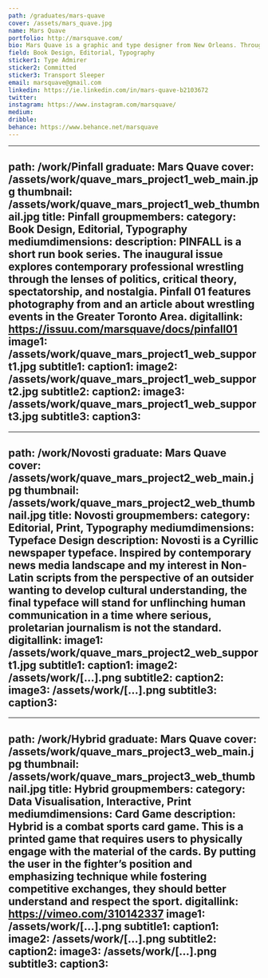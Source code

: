 ```yaml
---
path: /graduates/mars-quave
cover: /assets/mars_quave.jpg
name: Mars Quave
portfolio: http://marsquave.com/
bio: Mars Quave is a graphic and type designer from New Orleans. Through their studio work, Mars addresses social issues, such as an unreliable media landscape, stigmatized subcultures, and creative activism. Their design solutions are intended to make the user think, to reconsider their perceptions and the meaning of the subject at hand. In their spare time, Mars can be found practicing muay thai, weightlifting, reading sociopolitical philosophy, or watching professional wrestling.
field: Book Design, Editorial, Typography
sticker1: Type Admirer
sticker2: Committed
sticker3: Transport Sleeper
email: marsquave@gmail.com
linkedin: https://ie.linkedin.com/in/mars-quave-b2103672
twitter:
instagram: https://www.instagram.com/marsquave/
medium:
dribble:
behance: https://www.behance.net/marsquave
---
```


---
path: /work/Pinfall
graduate: Mars Quave
cover: /assets/work/quave_mars_project1_web_main.jpg
thumbnail: /assets/work/quave_mars_project1_web_thumbnail.jpg
title: Pinfall
groupmembers:
category: Book Design, Editorial, Typography
mediumdimensions:
description: PINFALL is a short run book series. The inaugural issue explores contemporary professional wrestling through the lenses of politics, critical theory, spectatorship, and nostalgia. Pinfall 01 features photography from and an article about wrestling events in the Greater Toronto Area.
digitallink: https://issuu.com/marsquave/docs/pinfall01
image1: /assets/work/quave_mars_project1_web_support1.jpg
subtitle1:
caption1:
image2: /assets/work/quave_mars_project1_web_support2.jpg
subtitle2:
caption2:
image3: /assets/work/quave_mars_project1_web_support3.jpg
subtitle3:
caption3:
---

---
path: /work/Novosti
graduate: Mars Quave
cover: /assets/work/quave_mars_project2_web_main.jpg
thumbnail: /assets/work/quave_mars_project2_web_thumbnail.jpg
title: Novosti
groupmembers:
category: Editorial, Print, Typography
mediumdimensions: Typeface Design
description: Novosti is a Cyrillic newspaper typeface. Inspired by contemporary news media landscape and my interest in Non-Latin scripts from the perspective of an outsider wanting to develop cultural understanding, the final typeface will stand for unflinching human communication in a time where serious, proletarian journalism is not the standard. 
digitallink:
image1: /assets/work/quave_mars_project2_web_support1.jpg
subtitle1:
caption1:
image2: /assets/work/[...].png
subtitle2:
caption2:
image3: /assets/work/[...].png
subtitle3:
caption3:
---

---
path: /work/Hybrid
graduate: Mars Quave
cover: /assets/work/quave_mars_project3_web_main.jpg
thumbnail: /assets/work/quave_mars_project3_web_thumbnail.jpg
title: Hybrid
groupmembers:
category: Data Visualisation, Interactive, Print
mediumdimensions: Card Game
description: Hybrid is a combat sports card game. This is a printed game that requires users to physically engage with the material of the cards. By putting the user in the fighter’s position and emphasizing technique while fostering competitive exchanges, they should better understand and respect the sport. 
digitallink: https://vimeo.com/310142337
image1: /assets/work/[...].png
subtitle1:
caption1:
image2: /assets/work/[...].png
subtitle2:
caption2:
image3: /assets/work/[...].png
subtitle3:
caption3:
---
